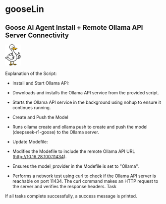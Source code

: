 # gooseLin
## Goose AI Agent Install + Remote Ollama API Server Connectivity
<img src="assets/images/goose.jpg" width="10%" alt="Logo">

Explanation of the Script:
- Install and Start Ollama API:

- Downloads and installs the Ollama API service from the provided script.

- Starts the Ollama API service in the background using nohup to ensure it continues running.

- Create and Push the Model

- Runs ollama create and ollama push to create and push the model (deepseek-r1-goose) to the Ollama server.

- Update Modefile:

- Modifies the Modefile to include the remote Ollama API URL (http://10.16.28.100:11434).

- Ensures the model_provider in the Modefile is set to "Ollama".

- Performs a network test using curl to check if the Ollama API server is reachable on port 11434.
The curl command makes an HTTP request to the server and verifies the response headers.
Task 

If all tasks complete successfully, a success message is printed.
